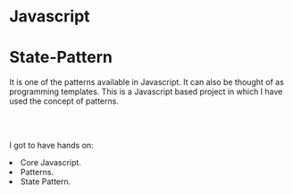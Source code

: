 # Javascript
# State-Pattern
It is one of the patterns available in Javascript. It can also be thought of as programming templates. 
This is a Javascript based project in which I have used the concept of patterns. 
<br>
<!-- <br><a href="#"> <img src="https://is.gd/G4bDj5"></a> -->
<br>



<br>I got to have hands on:
<li>Core Javascript.
<li>Patterns.
<li>State Pattern.
